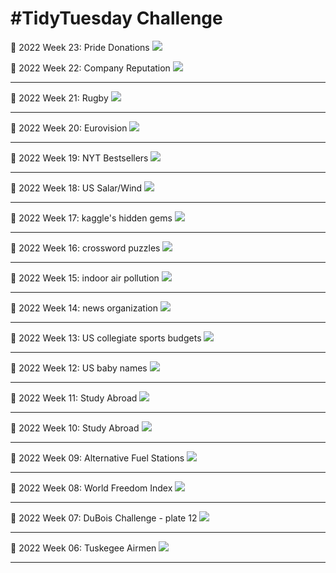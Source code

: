 # #TidyTuesday Challenge 

📸 2022 Week 23: Pride Donations 
![](Week_23/2022_23_donations.png) 

📸 2022 Week 22: Company Reputation
![](Week_22/2022_22_reputation.png)
________________________________________________
📸 2022 Week 21: Rugby
![](Week_21/2022_21_rugby.png)
________________________________________________
📸 2022 Week 20: Eurovision 
![](Week_20/2022_20_eurovision.png)
________________________________________________
📸 2022 Week 19: NYT Bestsellers
![](Week_19/2022_19_nyt_titles.png)
________________________________________________
📸 2022 Week 18: US Salar/Wind
![](Week_18/2022_18_capacity.png)
________________________________________________
📸 2022 Week 17: kaggle's hidden gems
![](Week_17/2022_17_hidden_gems.png)
________________________________________________
📸 2022 Week 16: crossword puzzles
![](Week_16/2022_16_big_dave.png)
________________________________________________
📸 2022 Week 15: indoor air pollution
![](Week_15/2022_15_indoor_pollution.png)
________________________________________________
📸 2022 Week 14: news organization
![](Week_14/2022_14_news_orgs.png)
________________________________________________
📸 2022 Week 13: US collegiate sports budgets
![](Week_13/2022_13_collegiate_sports_budgets.png)
________________________________________________
📸 2022 Week 12: US baby names
![](Week_12/2022_12_baby_names.png)
________________________________________________
📸 2022 Week 11: Study Abroad
![](Week_11/2022_11_cran_bioc_vignattes.png)
________________________________________________
📸 2022 Week 10: Study Abroad
![](Week_10/2022_10_erasmus.png)
________________________________________________
📸 2022 Week 09: Alternative Fuel Stations
![](Week_09/2022_09_alternative_fuel_stations.png)
________________________________________________
📸 2022 Week 08: World Freedom Index
![](Week_08/2022_08_world_freedom_index.png)
________________________________________________
📸 2022 Week 07: DuBois Challenge - plate 12
![](Week_07/2022_07_duboischallenge_plate12.png)
________________________________________________
📸 2022 Week 06: Tuskegee Airmen
![](Week_06/2022_06_airmen.png)
________________________________________________
